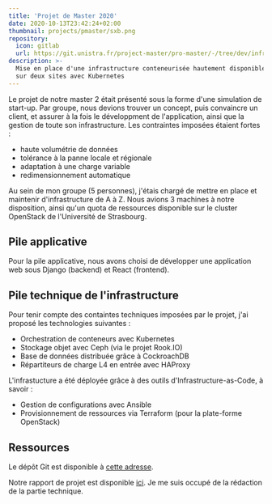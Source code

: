 ```yaml
---
title: 'Projet de Master 2020'
date: 2020-10-13T23:42:24+02:00
thumbnail: projects/pmaster/sxb.png
repository:
  icon: gitlab
  url: https://git.unistra.fr/project-master/pro-master/-/tree/dev/infra
description: >-
  Mise en place d'une infrastructure conteneurisée hautement disponible
  sur deux sites avec Kubernetes
---
```


Le projet de notre master 2 était présenté sous la forme d'une simulation de start-up.
Par groupe, nous devions trouver un concept, puis convaincre un client, et assurer à la fois
le développment de l'application, ainsi que la gestion de toute son infrastructure.
Les contraintes imposées étaient fortes :

- haute volumétrie de données
- tolérance à la panne locale et régionale
- adaptation à une charge variable
- redimensionnement automatique

Au sein de mon groupe (5 personnes), j'étais chargé de mettre en place et maintenir d'infrastructure de A à Z.
Nous avions 3 machines à notre disposition, ainsi qu'un quota de ressources disponible sur le cluster OpenStack de l'Université de Strasbourg.

## Pile applicative

Pour la pile applicative, nous avons choisi de développer une application web sous Django (backend) et React (frontend).

## Pile technique de l'infrastructure

Pour tenir compte des containtes techniques imposées par le projet, j'ai proposé les technologies suivantes :

- Orchestration de conteneurs avec Kubernetes
- Stockage objet avec Ceph (via le projet Rook.IO)
- Base de données distribuée grâce à CockroachDB
- Répartiteurs de charge L4 en entrée avec HAProxy

L'infrastucture a été déployée grâce à des outils d'Infrastructure-as-Code, à savoir :

- Gestion de configurations avec Ansible
- Provisionnement de ressources via Terraform (pour la plate-forme OpenStack)

## Ressources

Le dépôt Git est disponible à [cette adresse](https://git.unistra.fr/project-master/pro-master/-/tree/dev/infra).

Notre rapport de projet est disponible [ici](/download/projet_master_2020.pdf). Je me suis occupé de la rédaction de la partie technique.
